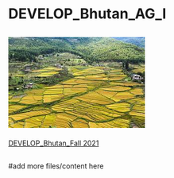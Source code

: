 # DEVELOP_Bhutan_AG_I
![](Bhutan_rice.jpg)
--
[DEVELOP_Bhutan_Fall 2021](https://drive.google.com/drive/folders/19zDLUAnEqCeM5EiNtgeflMZl384gb5u4?usp=sharing)
##
#add more files/content here 
